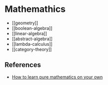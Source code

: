 # Mathemathics

- [[geometry]]
- [[boolean-algebra]]
- [[linear-algebra]]
- [[abstract-algebra]]
- [[lambda-calculus]]
- [[category-theory]]

## References

- [How to learn pure mathematics on your own](https://www.youtube.com/watch?v=fo-alw2q-BU)
